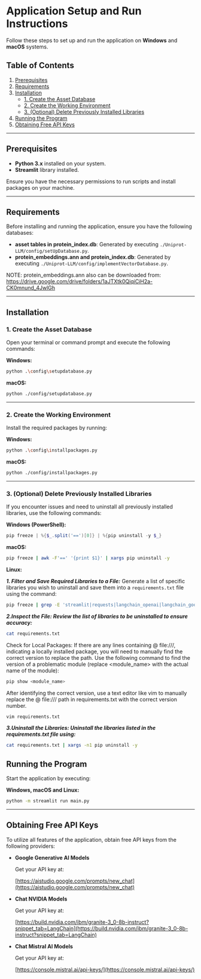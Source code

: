 # Application Setup and Run Instructions

Follow these steps to set up and run the application on **Windows** and **macOS** systems.

## Table of Contents

1. [Prerequisites](#prerequisites)
2. [Requirements](#requirements)
3. [Installation](#installation)
   - [1. Create the Asset Database](#1-create-the-asset-database)
   - [2. Create the Working Environment](#2-create-the-working-environment)
   - [3. (Optional) Delete Previously Installed Libraries](#3-optional-delete-previously-installed-libraries)
4. [Running the Program](#running-the-program)
5. [Obtaining Free API Keys](#obtaining-free-api-keys)

---

## Prerequisites

- **Python 3.x** installed on your system.
- **Streamlit** library installed.
  
Ensure you have the necessary permissions to run scripts and install packages on your machine.

---

## Requirements

Before installing and running the application, ensure you have the following databases:

- **asset tables in protein_index.db**: Generated by executing `./Uniprot-LLM/config/setUpDatabase.py`.
- **protein_embeddings.ann and protein_index.db**: Generated by executing `./Uniprot-LLM/config/implementVectorDatabase.py`.

NOTE: protein_embeddings.ann also can be downloaded from: https://drive.google.com/drive/folders/1aJTXtk0QiqiCiH2a-CK0mnund_4JwlGh

---

## Installation

### 1. Create the Asset Database

Open your terminal or command prompt and execute the following commands:

**Windows:**

```bash
python .\config\setupdatabase.py
```

**macOS:**

```bash
python ./config/setupdatabase.py
```

---

### 2. Create the Working Environment

Install the required packages by running:

**Windows:**

```bash
python .\config\installpackages.py
```

**macOS:**

```bash
python ./config/installpackages.py
```

---

### 3. (Optional) Delete Previously Installed Libraries

If you encounter issues and need to uninstall all previously installed libraries, use the following commands:

**Windows (PowerShell):**

```powershell
pip freeze | %{$_.split('==')[0]} | %{pip uninstall -y $_}
```

**macOS:**

```bash
pip freeze | awk -F'==' '{print $1}' | xargs pip uninstall -y
```

**Linux:**


***1. Filter and Save Required Libraries to a File:***
   Generate a list of specific libraries you wish to uninstall and save them into a `requirements.txt` file using the command:

   ```bash
   pip freeze | grep -E 'streamlit|requests|langchain_openai|langchain_google_genai|langchain_anthropic|langchain_nvidia_ai_endpoints|langchain|scikit-learn|langchain_mistralai|openpyxl|matplotlib|annoy|h5py' > requirements.txt
   ```

***2.Inspect the File: Review the list of libraries to be uninstalled to ensure accuracy:***
   ```bash
   cat requirements.txt
   ```
   Check for Local Packages: If there are any lines containing @ file:///, indicating a locally installed package, you will need to manually find the correct version to replace the path. Use the following command to find the version of a problematic module (replace <module_name> with the actual name of the module):
   ```bash
   pip show <module_name>
   ```
   After identifying the correct version, use a text editor like vim to manually replace the @ file:/// path in requirements.txt with the correct version number.
   ```bash
   vim requirements.txt
   ```

***3.Uninstall the Libraries: Uninstall the libraries listed in the requirements.txt file using:***
   ```bash
   cat requirements.txt | xargs -n1 pip uninstall -y
   ```


## Running the Program

Start the application by executing:

**Windows, macOS and Linux:**

```bash
python -m streamlit run main.py
```

---

## Obtaining Free API Keys

To utilize all features of the application, obtain free API keys from the following providers:

- **Google Generative AI Models**

  Get your API key at:
  
  [https://aistudio.google.com/prompts/new_chat](https://aistudio.google.com/prompts/new_chat)

- **Chat NVIDIA Models**

  Get your API key at:
  
  [https://build.nvidia.com/ibm/granite-3_0-8b-instruct?snippet_tab=LangChain](https://build.nvidia.com/ibm/granite-3_0-8b-instruct?snippet_tab=LangChain)

- **Chat Mistral AI Models**

  Get your API key at:
  
  [https://console.mistral.ai/api-keys/](https://console.mistral.ai/api-keys/)
  

